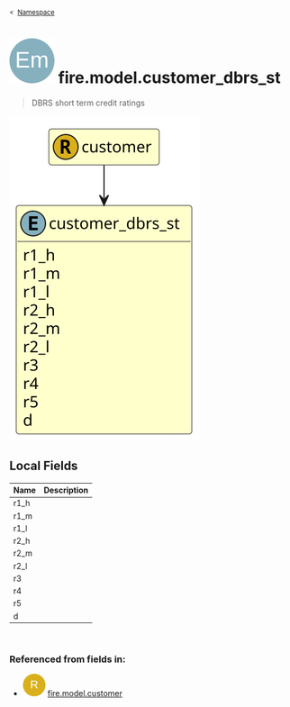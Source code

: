 <sub>&lt;&nbsp; [Namespace](index.md)</sub>
# <img src='images/enumType-lg.svg'/> fire.model.customer_dbrs_st
>  
>DBRS short term credit ratings
> 
<img src='images/fire.model.customer_dbrs_st.svg'/>


## Local Fields


| Name        | Description |
| ----------- | ----------- |
| r1_h |   |
| r1_m |   |
| r1_l |   |
| r2_h |   |
| r2_m |   |
| r2_l |   |
| r3 |   |
| r4 |   |
| r5 |   |
| d |   |

<br/>

### Referenced from fields in:
- <img src='images/recordType.svg'/> [fire.model.customer](UDT-fire.model.customer.md)
